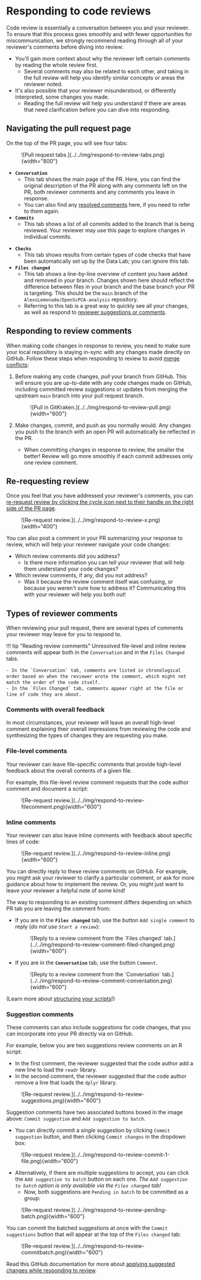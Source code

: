# Responding to code reviews

Code review is essentially a conversation between you and your reviewer.
To ensure that this process goes smoothly and with fewer opportunities for miscommunication, we strongly recommend reading through all of your reviewer's comments before diving into review:

- You'll gain more context about why the reviewer left certain comments by reading the whole review first.
    - Several comments may also be related to each other, and taking in the full review will help you identify similar concepts or areas the reviewer noted.
- It's also possible that your reviewer misunderstood, or differently interpreted, some changes you made.
    - Reading the full review will help you understand if there are areas that need clarification before you can dive into responding.

## Navigating the pull request page

On the top of the PR page, you will see four tabs:

<figure markdown="span">
    ![Pull request tabs.](../../img/respond-to-review-tabs.png){width="800"}
</figure>

<div class="grid" markdown>


- **`Conversation`**
    - This tab shows the main page of the PR.
    Here, you can find the original description of the PR along with any comments left on the PR, both reviewer comments and any comments you leave in response.
    - You can also find any [resolved comments](https://docs.github.com/en/pull-requests/collaborating-with-pull-requests/reviewing-changes-in-pull-requests/commenting-on-a-pull-request#resolving-conversations) here, if you need to refer to them again.
- **`Commits`**
    - This tab shows a list of all commits added to the branch that is being reviewed.
    Your reviewer may use this page to explore changes in individual commits.

<!-- comment to force two grid columns -->

- **`Checks`**
    - This tab shows results from certain types of code checks that have been automatically set up by the Data Lab; you can ignore this tab.
- **`Files changed`**
    - This tab shows a line-by-line overview of content you have added and removed in your branch.
    Changes shown here should reflect the difference between files in your branch and the base branch your PR is targeting.
This should be the `main` branch of the `AlexsLemonade/OpenScPCA-analysis` repository.
    - Referring to this tab is a great way to quickly see all your changes, as well as respond to [reviewer suggestions or comments](#inline-comments).

</div>


## Responding to review comments

When making code changes in response to review, you need to make sure your local repository is staying in-sync with any changes made directly on GitHub.
Follow these steps when responding to review to avoid [merge conflicts](../creating-pull-requests/resolve-merge-conflicts.md):

1. Before making any code changes, _pull_ your branch from GitHub.
This will ensure you are up-to-date with any code changes made on GitHub, including committed review suggestions or updates from merging the upstream `main` branch into your pull request branch.
    <figure markdown="span">
        ![Pull in GitKraken.](../../img/respond-to-review-pull.png){width="600"}
    </figure>

1. Make changes, commit, and push as you normally would.
Any changes you push to the branch with an open PR will automatically be reflected in the PR.
    - When committing changes in response to review, the smaller the better!
    Review will go more smoothly if each commit addresses only one review comment.


## Re-requesting review

Once you feel that you have addressed your reviewer's comments, you can [re-request review by clicking the cycle icon next to their handle on the right side of the PR page](https://docs.github.com/en/pull-requests/collaborating-with-pull-requests/reviewing-changes-in-pull-requests/incorporating-feedback-in-your-pull-request#re-requesting-a-review).

<figure markdown="span">
    ![Re-request review.](../../img/respond-to-review-x.png){width="400"}
</figure>

You can also post a comment in your PR summarizing your response to review, which will help your reviewer navigate your code changes:

- Which review comments did you address?
    - Is there more information you can tell your reviewer that will help them understand your code changes?
- Which review comments, if any, did you not address?
    - Was it because the review comment itself was confusing, or because you weren't sure how to address it?
    Communicating this with your reviewer will help you both out!

## Types of reviewer comments

When reviewing your pull request, there are several types of comments your reviewer may leave for you to respond to.
<!-- Please refer to [our documentation on example reviews](STUB_LINK example reviews). -->


!!! tip "Reading review comments"
    Unresolved file-level and inline review comments will appear both in the `Conversation` and in the `Files Changed` tabs.

    - In the `Conversation` tab, comments are listed in chronological order based on when the reviewer wrote the comment, which might not match the order of the code itself.
    - In the `Files Changed` tab, comments appear right at the file or line of code they are about.


### Comments with overall feedback

In most circumstances, your reviewer will leave an overall high-level comment explaining their overall impressions from reviewing the code and synthesizing the types of changes they are requesting you make.

### File-level comments

Your reviewer can leave file-specific comments that provide high-level feedback about the overall contents of a given file.

For example, this file-level review comment requests that the code author comment and document a script:

<figure markdown="span">
    ![Re-request review.](../../img/respond-to-review-filecomment.png){width="600"}
</figure>


### Inline comments

Your reviewer can also leave inline comments with feedback about specific lines of code:

<figure markdown="span">
    ![Re-request review.](../../img/respond-to-review-inline.png){width="600"}
</figure>

You can directly reply to these review comments on GitHub.
For example, you might ask your reviewer to clarify a particular comment, or ask for more guidance about how to implement the review.
Or, you might just want to leave your reviewer a helpful note of some kind!

The way to responding to an existing comment differs depending on which PR tab you are leaving the comment from:

- If you are in the **`Files changed`** tab, use the button `Add single comment` to reply (_do not use `Start a review`_):
    <figure markdown="span">
        ![Reply to a review comment from the `Files changed` tab.](../../img/respond-to-review-comment-filed-changed.png){width="600"}
    </figure>

- If you are in the **`Conversation`** tab, use the button `Comment`.
    <figure markdown="span">
        ![Reply to a review comment from the `Conversation` tab.](../../img/respond-to-review-comment-conversation.png){width="600"}
    </figure>

(Learn more about [structuring your scripts](../analysis-modules/script-structure.md)!)

### Suggestion comments

These comments can also include _suggestions_ for code changes, that you can incorporate into your PR directly via on GitHub.

For example, below you are two suggestions review comments on an R script:

- In the first comment, the reviewer suggested that the code author add a new line to load the `readr` library.
- In the second comment, the reviewer suggested that the code author remove a line that loads the `dplyr` library.


<figure markdown="span">
    ![Re-request review.](../../img/respond-to-review-suggestions.png){width="600"}
</figure>


Suggestion comments have two associated buttons boxed in the image above: `Commit suggestion` and `Add suggestion to batch`.

- You can directly commit a _single_ suggestion by clicking `Commit suggestion` button, and then clicking `Commit changes` in the dropdown box:
<figure markdown="span">
    ![Re-request review.](../../img/respond-to-review-commit-1-file.png){width="600"}
</figure>

- Alternatively, if there are multiple suggestions to accept, you can click the `Add suggestion to batch` button on each one.
_The `Add suggestion to batch` option is only available via the `Files changed` tab!_
    - Now, both suggestions are `Pending in batch` to be committed as a group:
<figure markdown="span">
    ![Re-request review.](../../img/respond-to-review-pending-batch.png){width="600"}
</figure>

You can commit the batched suggestions at once with the `Commit suggestions` button that will appear at the top of the `Files changed` tab:

<figure markdown="span">
    ![Re-request review.](../../img/respond-to-review-commitbatch.png){width="600"}
</figure>


Read this GitHub documentation for more about [applying suggested changes while responding to review](https://docs.github.com/en/pull-requests/collaborating-with-pull-requests/reviewing-changes-in-pull-requests/incorporating-feedback-in-your-pull-request).


